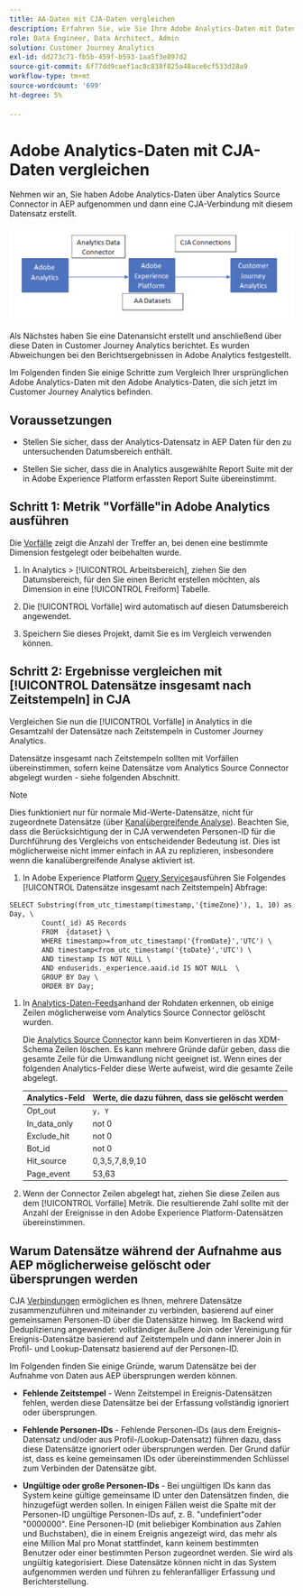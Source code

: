 ```yaml
---
title: AA-Daten mit CJA-Daten vergleichen
description: Erfahren Sie, wie Sie Ihre Adobe Analytics-Daten mit Daten in Customer Journey Analytics vergleichen.
role: Data Engineer, Data Architect, Admin
solution: Customer Journey Analytics
exl-id: dd273c71-fb5b-459f-b593-1aa5f3e897d2
source-git-commit: 6f77dd9caef1ac8c838f825a48ace6cf533d28a9
workflow-type: tm+mt
source-wordcount: '699'
ht-degree: 5%

---
```


# Adobe Analytics-Daten mit CJA-Daten vergleichen

Nehmen wir an, Sie haben Adobe Analytics-Daten über Analytics Source Connector in AEP aufgenommen und dann eine CJA-Verbindung mit diesem Datensatz erstellt.

![Datenfluss](assets/compare.png)

Als Nächstes haben Sie eine Datenansicht erstellt und anschließend über diese Daten in Customer Journey Analytics berichtet. Es wurden Abweichungen bei den Berichtsergebnissen in Adobe Analytics festgestellt.

Im Folgenden finden Sie einige Schritte zum Vergleich Ihrer ursprünglichen Adobe Analytics-Daten mit den Adobe Analytics-Daten, die sich jetzt im Customer Journey Analytics befinden.

## Voraussetzungen

* Stellen Sie sicher, dass der Analytics-Datensatz in AEP Daten für den zu untersuchenden Datumsbereich enthält.

* Stellen Sie sicher, dass die in Analytics ausgewählte Report Suite mit der in Adobe Experience Platform erfassten Report Suite übereinstimmt.

## Schritt 1: Metrik &quot;Vorfälle&quot;in Adobe Analytics ausführen

Die [Vorfälle](https://experienceleague.adobe.com/docs/analytics/components/metrics/occurrences.html?lang=de) zeigt die Anzahl der Treffer an, bei denen eine bestimmte Dimension festgelegt oder beibehalten wurde.

1. In Analytics > [!UICONTROL Arbeitsbereich], ziehen Sie den Datumsbereich, für den Sie einen Bericht erstellen möchten, als Dimension in eine [!UICONTROL Freiform] Tabelle.

1. Die [!UICONTROL Vorfälle] wird automatisch auf diesen Datumsbereich angewendet.

1. Speichern Sie dieses Projekt, damit Sie es im Vergleich verwenden können.

## Schritt 2: Ergebnisse vergleichen mit [!UICONTROL Datensätze insgesamt nach Zeitstempeln] in CJA

Vergleichen Sie nun die [!UICONTROL Vorfälle] in Analytics in die Gesamtzahl der Datensätze nach Zeitstempeln in Customer Journey Analytics.

Datensätze insgesamt nach Zeitstempeln sollten mit Vorfällen übereinstimmen, sofern keine Datensätze vom Analytics Source Connector abgelegt wurden - siehe folgenden Abschnitt.

>[!NOTE]
>
>Dies funktioniert nur für normale Mid-Werte-Datensätze, nicht für zugeordnete Datensätze (über [Kanalübergreifende Analyse](/help/connections/cca/overview.md)). Beachten Sie, dass die Berücksichtigung der in CJA verwendeten Personen-ID für die Durchführung des Vergleichs von entscheidender Bedeutung ist. Dies ist möglicherweise nicht immer einfach in AA zu replizieren, insbesondere wenn die kanalübergreifende Analyse aktiviert ist.

1. In Adobe Experience Platform [Query Services](https://experienceleague.adobe.com/docs/experience-platform/query/best-practices/adobe-analytics.html)ausführen Sie Folgendes [!UICONTROL Datensätze insgesamt nach Zeitstempeln] Abfrage:

```
SELECT Substring(from_utc_timestamp(timestamp,'{timeZone}'), 1, 10) as Day, \ 
        Count(_id) AS Records 
        FROM  {dataset} \ 
        WHERE timestamp>=from_utc_timestamp('{fromDate}','UTC') \ 
        AND timestamp<from_utc_timestamp('{toDate}','UTC') \ 
        AND timestamp IS NOT NULL \ 
        AND enduserids._experience.aaid.id IS NOT NULL  \ 
        GROUP BY Day \ 
        ORDER BY Day; 
```

1. In [Analytics-Daten-Feeds](https://experienceleague.adobe.com/docs/analytics/export/analytics-data-feed/data-feed-contents/datafeeds-reference.html?lang=de)anhand der Rohdaten erkennen, ob einige Zeilen möglicherweise vom Analytics Source Connector gelöscht wurden.

   Die [Analytics Source Connector](https://experienceleague.adobe.com/docs/experience-platform/sources/ui-tutorials/create/adobe-applications/analytics.html?lang=de) kann beim Konvertieren in das XDM-Schema Zeilen löschen. Es kann mehrere Gründe dafür geben, dass die gesamte Zeile für die Umwandlung nicht geeignet ist. Wenn eines der folgenden Analytics-Felder diese Werte aufweist, wird die gesamte Zeile abgelegt.

   | Analytics-Feld | Werte, die dazu führen, dass sie gelöscht werden |
   | --- | --- |
   | Opt_out | `y, Y` |
   | In_data_only | not 0 |
   | Exclude_hit | not 0 |
   | Bot_id | not 0 |
   | Hit_source | 0,3,5,7,8,9,10 |
   | Page_event | 53,63 |

1. Wenn der Connector Zeilen abgelegt hat, ziehen Sie diese Zeilen aus dem [!UICONTROL Vorfälle] Metrik. Die resultierende Zahl sollte mit der Anzahl der Ereignisse in den Adobe Experience Platform-Datensätzen übereinstimmen.

## Warum Datensätze während der Aufnahme aus AEP möglicherweise gelöscht oder übersprungen werden

CJA [Verbindungen](/help/connections/create-connection.md) ermöglichen es Ihnen, mehrere Datensätze zusammenzuführen und miteinander zu verbinden, basierend auf einer gemeinsamen Personen-ID über die Datensätze hinweg. Im Backend wird Deduplizierung angewendet: vollständiger äußere Join oder Vereinigung für Ereignis-Datensätze basierend auf Zeitstempeln und dann innerer Join in Profil- und Lookup-Datensatz basierend auf der Personen-ID.

Im Folgenden finden Sie einige Gründe, warum Datensätze bei der Aufnahme von Daten aus AEP übersprungen werden können.

* **Fehlende Zeitstempel** - Wenn Zeitstempel in Ereignis-Datensätzen fehlen, werden diese Datensätze bei der Erfassung vollständig ignoriert oder übersprungen.

* **Fehlende Personen-IDs** - Fehlende Personen-IDs (aus dem Ereignis-Datensatz und/oder aus Profil-/Lookup-Datensatz) führen dazu, dass diese Datensätze ignoriert oder übersprungen werden. Der Grund dafür ist, dass es keine gemeinsamen IDs oder übereinstimmenden Schlüssel zum Verbinden der Datensätze gibt.

* **Ungültige oder große Personen-IDs** - Bei ungültigen IDs kann das System keine gültige gemeinsame ID unter den Datensätzen finden, die hinzugefügt werden sollen. In einigen Fällen weist die Spalte mit der Personen-ID ungültige Personen-IDs auf, z. B. &quot;undefiniert&quot;oder &quot;0000000&quot;. Eine Personen-ID (mit beliebiger Kombination aus Zahlen und Buchstaben), die in einem Ereignis angezeigt wird, das mehr als eine Million Mal pro Monat stattfindet, kann keinem bestimmten Benutzer oder einer bestimmten Person zugeordnet werden. Sie wird als ungültig kategorisiert. Diese Datensätze können nicht in das System aufgenommen werden und führen zu fehleranfälliger Erfassung und Berichterstellung.
